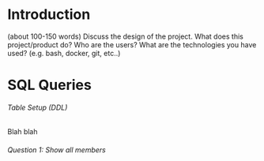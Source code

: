# Introduction
(about 100-150 words)
Discuss the design of the project. What does this project/product do? Who are the users? What are the technologies you have used? (e.g. bash, docker, git, etc..)

# SQL Queries

###### Table Setup (DDL)

Blah blah

###### Question 1: Show all members
